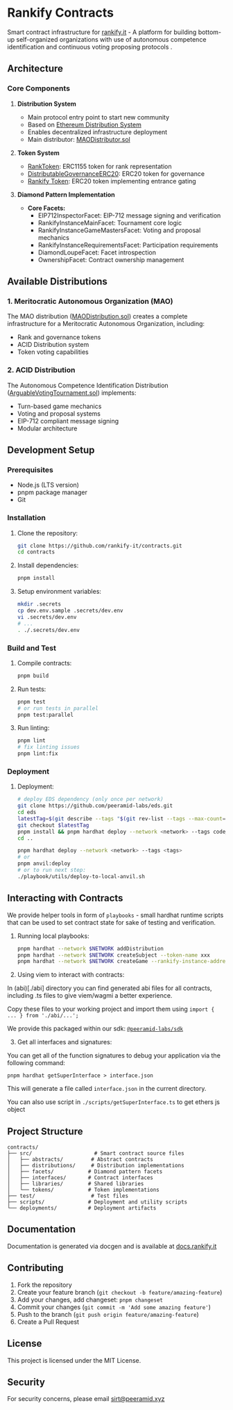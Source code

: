 # Rankify Contracts

Smart contract infrastructure for [rankify.it](https://rankify.it) - A platform for building bottom-up self-organized organizations with use of autonomous competence identification and continuous voting proposing protocols .


## Architecture

### Core Components

1. **Distribution System**
   - Main protocol entry point to start new community
   - Based on [Ethereum Distribution System](https://github.com/peeramid-labs/eds)
   - Enables decentralized infrastructure deployment
   - Main distributor: [MAODistributor.sol](./src/MAODistributor.sol)

2. **Token System**
   - [RankToken](./src/tokens/RankToken.sol): ERC1155 token for rank representation
   - [DistributableGovernanceERC20](./src/tokens/DistributableGovernanceERC20.sol): ERC20 token for governance
   - [Rankify Token](./src/tokens/Rankify.sol): ERC20 token implementing entrance gating

3. **Diamond Pattern Implementation**
   - **Core Facets:**
     - EIP712InspectorFacet: EIP-712 message signing and verification
     - RankifyInstanceMainFacet: Tournament core logic
     - RankifyInstanceGameMastersFacet: Voting and proposal mechanics
     - RankifyInstanceRequirementsFacet: Participation requirements
     - DiamondLoupeFacet: Facet introspection
     - OwnershipFacet: Contract ownership management

## Available Distributions

### 1. Meritocratic Autonomous Organization (MAO)

The MAO distribution ([MAODistribution.sol](./src/distributions/MAODistribution.sol)) creates a complete infrastructure for a Meritocratic Autonomous Organization, including:
- Rank and governance tokens
- ACID Distribution system
- Token voting capabilities

### 2. ACID Distribution

The Autonomous Competence Identification Distribution ([ArguableVotingTournament.sol](./src/distributions/ArguableVotingTournament.sol)) implements:
- Turn-based game mechanics
- Voting and proposal systems
- EIP-712 compliant message signing
- Modular architecture

## Development Setup

### Prerequisites

- Node.js (LTS version)
- pnpm package manager
- Git

### Installation

1. Clone the repository:
   ```sh
   git clone https://github.com/rankify-it/contracts.git
   cd contracts
   ```

2. Install dependencies:
   ```sh
   pnpm install
   ```

3. Setup environment variables:
   ```sh
   mkdir .secrets
   cp dev.env.sample .secrets/dev.env
   vi .secrets/dev.env
   # ...
   . ./.secrets/dev.env
   ```

### Build and Test

1. Compile contracts:
   ```sh
   pnpm build
   ```

2. Run tests:
   ```sh
   pnpm test
   # or run tests in parallel
   pnpm test:parallel
   ```

3. Run linting:
   ```sh
   pnpm lint
   # fix linting issues
   pnpm lint:fix
   ```

### Deployment

1. Deployment:
   ```sh
   # deploy EDS dependency (only once per network)
   git clone https://github.com/peeramid-labs/eds.git
   cd eds
   latestTag=$(git describe --tags "$(git rev-list --tags --max-count=1)")
   git checkout $latestTag
   pnpm install && pnpm hardhat deploy --network <network> --tags code_index
   cd ..

   pnpm hardhat deploy --network <network> --tags <tags>
   # or
   pnpm anvil:deploy
   # or to run next step:
   ./playbook/utils/deploy-to-local-anvil.sh
   ```
## Interacting with Contracts

We provide helper tools in form of `playbooks` - small hardhat runtime scripts that can be used to set contract state for sake of testing and verification.

1. Running local playbooks:
   ```sh
   pnpm hardhat --network $NETWORK addDistribution
   pnpm hardhat --network $NETWORK createSubject --token-name xxx
   pnpm hardhat --network $NETWORK createGame --rankify-instance-address $INSTANCE_ADDRESS
   ```
2. Using viem to interact with contracts:

In (abi)[./abi] directory you can find generated abi files for all contracts, including .ts files to give viem/wagmi a better experience.

Copy these files to your working project and import them using `import { ... } from './abi/...';`

We provide this packaged within our sdk: [`@peeramid-labs/sdk`](https://github.com/peeramid-labs/sdk)

3. Get all interfaces and signatures:

You can get all of the function signatures to debug your application via the following command:
```
pnpm hardhat getSuperInterface > interface.json
```
This will generate a file called `interface.json` in the current directory.

You can also use script in `./scripts/getSuperInterface.ts` to get ethers js object


## Project Structure

```
contracts/
├── src/                    # Smart contract source files
│   ├── abstracts/         # Abstract contracts
│   ├── distributions/     # Distribution implementations
│   ├── facets/           # Diamond pattern facets
│   ├── interfaces/       # Contract interfaces
│   ├── libraries/        # Shared libraries
│   └── tokens/           # Token implementations
├── test/                  # Test files
├── scripts/              # Deployment and utility scripts
└── deployments/          # Deployment artifacts
```
## Documentation

Documentation is generated via docgen and is available at [docs.rankify.it](https://docs.rankify.it)

## Contributing

1. Fork the repository
2. Create your feature branch (`git checkout -b feature/amazing-feature`)
3. Add your changes, add changeset: `pnpm changeset`
4. Commit your changes (`git commit -m 'Add some amazing feature'`)
5. Push to the branch (`git push origin feature/amazing-feature`)
6. Create a Pull Request

## License

This project is licensed under the MIT License.

## Security

For security concerns, please email sirt@peeramid.xyz

